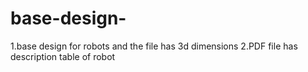 # base-design-
1.base design for robots and the file has 3d dimensions 
2.PDF file has description table  of robot 
